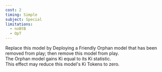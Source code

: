 ```yaml
---
cost: 2
timing: Simple
subject: Special
limitations:
  - noBtB
  - OpT
---
```

Replace this model by Deploying a Friendly Orphan model that has been removed from play; then remove this model from play.  
The Orphan model gains Ki equal to its Ki statistic.  
This effect may reduce this model's Ki Tokens to zero.